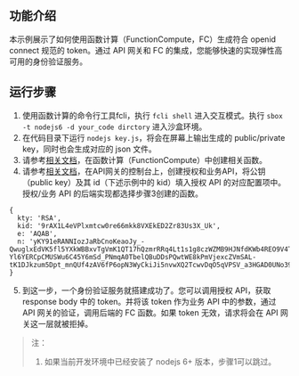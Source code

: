 ## 功能介绍

本示例展示了如何使用函数计算（FunctionCompute，FC）生成符合 openid connect 规范的 token。通过 API 网关和 FC 的集成，您能够快速的实现弹性高可用的身份验证服务。

## 运行步骤

1. 使用函数计算的命令行工具fcli，执行 `fcli shell` 进入交互模式。执行 `sbox -t nodejs6 -d your_code dirctory` 进入沙盒环境。
2. 在代码目录下运行 `nodejs key.js`，将会在屏幕上输出生成的 public/private key，同时也会生成对应的 json 文件。
3. 请参考[相关文档](https://help.aliyun.com/document_detail/54788.html)，在函数计算（FunctionCompute）中创建相关函数。
4. 请参考[相关文档](https://help.aliyun.com/document_detail/48019.html)，在API网关的控制台上，创建授权和业务API，将公钥（public key）及其 id（下述示例中的 kid）填入授权 API 的对应配置项中。授权/业务 API 的后端实现都选择步骤3创建的函数。

  ```
  {
    kty: 'RSA',
    kid: '9rAX1L4eVPlxmtcw0re66mkk8VXEkED2Zr83Us3X_Uk',  
    e: 'AQAB',
    n: 'yKY91eRANNIozJaRbCnoKeaoJy_-QwuglxEdVK5fl5YXkWBBxvTgVmK1QT17hQzmrRRq4Lt1s1g8czWZMB9HJNfdKWb4REO9V4TiFKH6OxdkOZ503bE9ZypapBqYilk6ingb6eCfpdPhwqjtaBVXlcdZAaNDU46kPDpkpd1YkEqO8sbprsvToiX_SOagH2CNJtSrpq-Yl6YERCpCMUSWu6C45Y6mSd_PNmqA0TbelQBuDDsPQwtWE8kPmVjexcZVmSAL-tK1DJkzum5Dpt_mnQUf4zAV6fP6opN3WyCkiJi5nvwXQ2TcwvDqO5qVPSV_a3HGAD0UNo39D87mmQ5jNw' }
  ```

5. 到这一步，一个身份验证服务就搭建成功了。您可以调用授权 API，获取 response body 中的 token。并将该 token 作为业务 API 中的参数，通过 API 网关的验证，调用后端的 FC 函数。如果 token 无效，请求将会在 API 网关这一层就被拒掉。

> 注：
> 
> 1. 如果当前开发环境中已经安装了 nodejs 6+ 版本，步骤1可以跳过。
